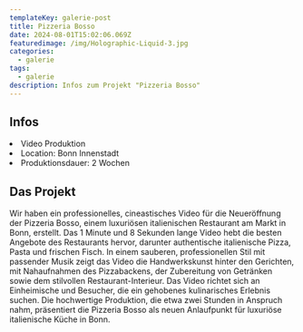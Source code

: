 ```yaml
---
templateKey: galerie-post
title: Pizzeria Bosso
date: 2024-08-01T15:02:06.069Z
featuredimage: /img/Holographic-Liquid-3.jpg
categories:
  - galerie
tags:
  - galerie
description: Infos zum Projekt "Pizzeria Bosso"
---
```

## Infos

<li>Video Produktion</li>
<li>Location: Bonn Innenstadt</li>
<li>Produktionsdauer: 2 Wochen</li>

## Das Projekt

Wir haben ein professionelles, cineastisches Video für die Neueröffnung der Pizzeria Bosso, einem luxuriösen italienischen Restaurant am Markt in Bonn, erstellt. Das 1 Minute und 8 Sekunden lange Video hebt die besten Angebote des Restaurants hervor, darunter authentische italienische Pizza, Pasta und frischen Fisch. In einem sauberen, professionellen Stil mit passender Musik zeigt das Video die Handwerkskunst hinter den Gerichten, mit Nahaufnahmen des Pizzabackens, der Zubereitung von Getränken sowie dem stilvollen Restaurant-Interieur. Das Video richtet sich an Einheimische und Besucher, die ein gehobenes kulinarisches Erlebnis suchen. Die hochwertige Produktion, die etwa zwei Stunden in Anspruch nahm, präsentiert die Pizzeria Bosso als neuen Anlaufpunkt für luxuriöse italienische Küche in Bonn.


